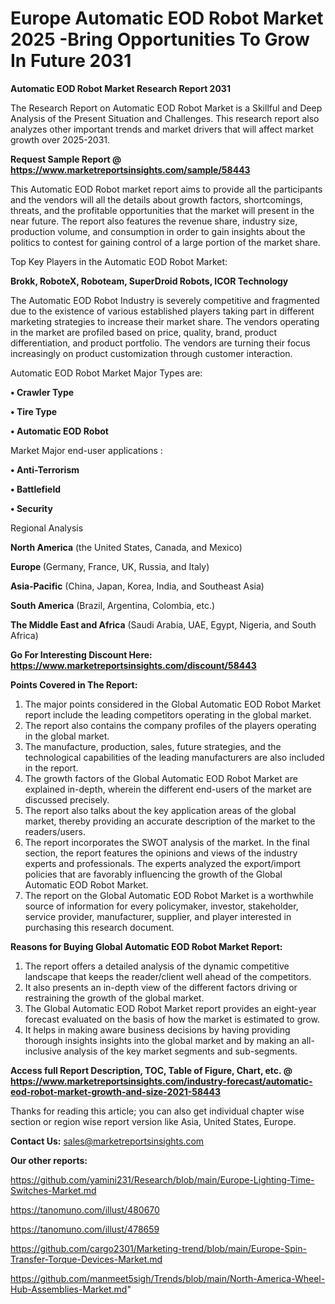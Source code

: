 # Europe Automatic EOD Robot Market 2025 -Bring Opportunities To Grow In Future 2031

<strong>Automatic EOD Robot Market Research Report 2031</strong>

The Research Report on Automatic EOD Robot Market is a Skillful and Deep Analysis of the Present Situation and Challenges. This research report also analyzes other important trends and market drivers that will affect market growth over 2025-2031.

<strong>Request Sample Report @ <a href=https://www.marketreportsinsights.com/sample/58443>https://www.marketreportsinsights.com/sample/58443</a></strong>

This Automatic EOD Robot market report aims to provide all the participants and the vendors will all the details about growth factors, shortcomings, threats, and the profitable opportunities that the market will present in the near future. The report also features the revenue share, industry size, production volume, and consumption in order to gain insights about the politics to contest for gaining control of a large portion of the market share.

Top Key Players in the Automatic EOD Robot Market:

<strong>Brokk, RoboteX, Roboteam, SuperDroid Robots, ICOR Technology</strong>

The Automatic EOD Robot Industry is severely competitive and fragmented due to the existence of various established players taking part in different marketing strategies to increase their market share. The vendors operating in the market are profiled based on price, quality, brand, product differentiation, and product portfolio. The vendors are turning their focus increasingly on product customization through customer interaction.

Automatic EOD Robot Market Major Types are:

<strong>• Crawler Type

• Tire Type

• Automatic EOD Robot</strong>

Market Major end-user applications :

<strong>• Anti-Terrorism

• Battlefield

• Security</strong>

Regional Analysis

</u><strong><b>North America</b></strong> (the United States, Canada, and Mexico)

<strong><b>Europe </b></strong>(Germany, France, UK, Russia, and Italy)

<strong><b>Asia-Pacific</b></strong> (China, Japan, Korea, India, and Southeast Asia)

<strong><b>South America</b></strong> (Brazil, Argentina, Colombia, etc.)

<strong><b>The Middle East and Africa</b></strong> (Saudi Arabia, UAE, Egypt, Nigeria, and South Africa)

<strong>Go For Interesting Discount Here: <a href=https://www.marketreportsinsights.com/discount/58443>https://www.marketreportsinsights.com/discount/58443</a></strong>

<strong>Points Covered in The Report:</strong>
<ol>
  <li>The major points considered in the Global Automatic EOD Robot Market report include the leading competitors operating in the global market.</li>
  <li>The report also contains the company profiles of the players operating in the global market.</li>
  <li>The manufacture, production, sales, future strategies, and the technological capabilities of the leading manufacturers are also included in the report.</li>
  <li>The growth factors of the Global Automatic EOD Robot Market are explained in-depth, wherein the different end-users of the market are discussed precisely.</li>
  <li>The report also talks about the key application areas of the global market, thereby providing an accurate description of the market to the readers/users.</li>
  <li>The report incorporates the SWOT analysis of the market. In the final section, the report features the opinions and views of the industry experts and professionals. The experts analyzed the export/import policies that are favorably influencing the growth of the Global Automatic EOD Robot Market.</li>
  <li>The report on the Global Automatic EOD Robot Market is a worthwhile source of information for every policymaker, investor, stakeholder, service provider, manufacturer, supplier, and player interested in purchasing this research document.</li>
</ol>
<strong>Reasons for Buying Global Automatic EOD Robot Market Report:</strong>

<ol>
  <li>The report offers a detailed analysis of the dynamic competitive landscape that keeps the reader/client well ahead of the competitors.</li>
  <li>It also presents an in-depth view of the different factors driving or restraining the growth of the global market.</li>
  <li>The Global Automatic EOD Robot Market report provides an eight-year forecast evaluated on the basis of how the market is estimated to grow.</li>
  <li>It helps in making aware business decisions by having providing thorough insights insights into the global market and by making an all-inclusive analysis of the key market segments and sub-segments.</li>
</ol>
<strong>Access full Report Description, TOC, Table of Figure, Chart, etc. @ <a href=https://www.marketreportsinsights.com/industry-forecast/automatic-eod-robot-market-growth-and-size-2021-58443>https://www.marketreportsinsights.com/industry-forecast/automatic-eod-robot-market-growth-and-size-2021-58443</a></strong>


Thanks for reading this article; you can also get individual chapter wise section or region wise report version like Asia, United States, Europe.

<strong>Contact Us:</strong>
sales@marketreportsinsights.com

<strong>Our other reports:</strong>

<a href=https://github.com/yamini231/Research/blob/main/Europe-Lighting-Time-Switches-Market.md>https://github.com/yamini231/Research/blob/main/Europe-Lighting-Time-Switches-Market.md</a>

<a href=https://tanomuno.com/illust/480670>https://tanomuno.com/illust/480670</a>

<a href=https://tanomuno.com/illust/478659>https://tanomuno.com/illust/478659</a>

<a href=https://github.com/cargo2301/Marketing-trend/blob/main/Europe-Spin-Transfer-Torque-Devices-Market.md>https://github.com/cargo2301/Marketing-trend/blob/main/Europe-Spin-Transfer-Torque-Devices-Market.md</a>

<a href=https://github.com/manmeet5sigh/Trends/blob/main/North-America-Wheel-Hub-Assemblies-Market.md>https://github.com/manmeet5sigh/Trends/blob/main/North-America-Wheel-Hub-Assemblies-Market.md</a>"
